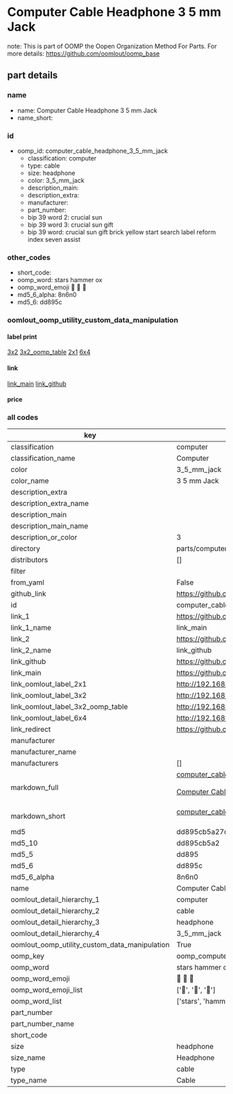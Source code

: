 # Computer Cable Headphone 3 5 mm Jack  

note: This is part of OOMP the Oopen Organization Method For Parts. For more details: https://github.com/oomlout/oomp_base

##  part details
  







### name
* name: Computer Cable Headphone 3 5 mm Jack
* name_short: 
### id
* oomp_id: computer_cable_headphone_3_5_mm_jack
  * classification: computer
  * type: cable
  * size: headphone
  * color: 3_5_mm_jack
  * description_main: 
  * description_extra: 
  * manufacturer: 
  * part_number: 
  * bip 39 word 2: crucial sun
  * bip 39 word 3: crucial sun gift
  * bip 39 word: crucial sun gift brick yellow start search label reform index seven assist

### other_codes
* short_code: 
* oomp_word: stars hammer ox
* oomp_word_emoji :stars: :hammer: :ox:
* md5_6_alpha: 8n6n0
* md5_6: dd895c






### oomlout_oomp_utility_custom_data_manipulation
#### label print
[3x2](http://192.168.1.245:1112/?label=oomp%208n6n0)
[3x2_oomp_table](http://192.168.1.108:1112/?label=oomp%208n6n0)
[2x1](http://192.168.1.242:1112/?label=oomp%208n6n0)
[6x4](http://192.168.1.55:1112/?label=oomp%208n6n0)    

#### link

[link_main](https://github.com/oomlout/oomlout_oomp_version_1_messy/tree/main/parts/computer_cable_headphone_3_5_mm_jack) [link_github](https://github.com/oomlout/oomlout_oomp_version_1_messy/tree/main/parts/computer_cable_headphone_3_5_mm_jack)                             

#### price







### all codes 
| key | value |  
| --- | --- |  
| classification | computer |  
| classification_name | Computer |  
| color | 3_5_mm_jack |  
| color_name | 3 5 mm Jack |  
| description_extra |  |  
| description_extra_name |  |  
| description_main |  |  
| description_main_name |  |  
| description_or_color | 3  |  
| directory | parts/computer_cable_headphone_3_5_mm_jack |  
| distributors | [] |  
| filter |  |  
| from_yaml | False |  
| github_link | https://github.com/oomlout/oomlout_oomp_part_src/tree/main/parts/computer_cable_headphone_3_5_mm_jack |  
| id | computer_cable_headphone_3_5_mm_jack |  
| link_1 | https://github.com/oomlout/oomlout_oomp_version_1_messy/tree/main/parts/computer_cable_headphone_3_5_mm_jack |  
| link_1_name | link_main |  
| link_2 | https://github.com/oomlout/oomlout_oomp_version_1_messy/tree/main/parts/computer_cable_headphone_3_5_mm_jack |  
| link_2_name | link_github |  
| link_github | https://github.com/oomlout/oomlout_oomp_version_1_messy/tree/main/parts/computer_cable_headphone_3_5_mm_jack |  
| link_main | https://github.com/oomlout/oomlout_oomp_version_1_messy/tree/main/parts/computer_cable_headphone_3_5_mm_jack |  
| link_oomlout_label_2x1 | http://192.168.1.242:1112/?label=oomp%208n6n0 |  
| link_oomlout_label_3x2 | http://192.168.1.245:1112/?label=oomp%208n6n0 |  
| link_oomlout_label_3x2_oomp_table | http://192.168.1.108:1112/?label=oomp%208n6n0 |  
| link_oomlout_label_6x4 | http://192.168.1.55:1112/?label=oomp%208n6n0 |  
| link_redirect | https://github.com/oomlout/oomlout_oomp_version_1_messy/tree/main/parts/computer_cable_headphone_3_5_mm_jack |  
| manufacturer |  |  
| manufacturer_name |  |  
| manufacturers | [] |  
| markdown_full | [computer_cable_headphone_3_5_mm_jack](none)<br>[](none)<br>[Computer Cable Headphone 3 5 Mm Jack](none)<br><br> |  
| markdown_short | [computer_cable_headphone_3_5_mm_jack](none)<br><br> |  
| md5 | dd895cb5a27c384352ff81bac3b651a3 |  
| md5_10 | dd895cb5a2 |  
| md5_5 | dd895 |  
| md5_6 | dd895c |  
| md5_6_alpha | 8n6n0 |  
| name | Computer Cable Headphone 3 5 mm Jack |  
| oomlout_detail_hierarchy_1 | computer |  
| oomlout_detail_hierarchy_2 | cable |  
| oomlout_detail_hierarchy_3 | headphone |  
| oomlout_detail_hierarchy_4 | 3_5_mm_jack |  
| oomlout_oomp_utility_custom_data_manipulation | True |  
| oomp_key | oomp_computer_cable_headphone_3_5_mm_jack |  
| oomp_word | stars hammer ox |  
| oomp_word_emoji | :stars: :hammer: :ox: |  
| oomp_word_emoji_list | [':stars:', ':hammer:', ':ox:'] |  
| oomp_word_list | ['stars', 'hammer', 'ox'] |  
| part_number |  |  
| part_number_name |  |  
| short_code |  |  
| size | headphone |  
| size_name | Headphone |  
| type | cable |  
| type_name | Cable |  

